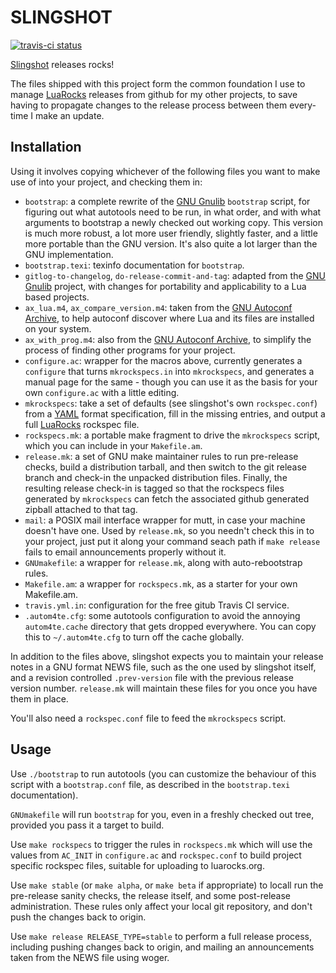 SLINGSHOT
=========

[![travis-ci status](https://secure.travis-ci.org/gvvaughan/slingshot.png?branch=master)](http://travis-ci.org/gvvaughan/slingshot/builds)

[Slingshot][] releases rocks!

The files shipped with this project form the common foundation I use
to manage [LuaRocks][] releases from github for my other projects, to
save having to propagate changes to the release process between them
every-time I make an update.

Installation
------------

Using it involves copying whichever of the following files you want to
make use of into your project, and checking them in:

 * `bootstrap`:
   a complete rewrite of the [GNU Gnulib][] `bootstrap` script, for
   figuring out what autotools need to be run, in what order, and with
   what arguments to bootstrap a newly checked out working copy. This
   version is much more robust, a lot more user friendly, slightly
   faster, and a little more portable than the GNU version.  It's also
   quite a lot larger than the GNU implementation.
 * `bootstrap.texi`:
   texinfo documentation for `bootstrap`.
 * `gitlog-to-changelog`, `do-release-commit-and-tag`:
   adapted from the [GNU Gnulib][] project, with changes for portability
   and applicability to a Lua based projects.
 * `ax_lua.m4`, `ax_compare_version.m4`:
   taken from the [GNU Autoconf Archive][], to help autoconf discover
   where Lua and its files are installed on your system.
 * `ax_with_prog.m4`:
   also from the [GNU Autoconf Archive][], to simplify the process of
   finding other programs for your project.
 * `configure.ac`:
   wrapper for the macros above, currently generates a `configure` that
   turns `mkrockspecs.in` into `mkrockspecs`, and generates a manual
   page for the same - though you can use it as the basis for your own
   `configure.ac` with a little editing.
 * `mkrockspecs`:
   take a set of defaults (see slingshot's own `rockspec.conf`) from
   a [YAML][] format specification, fill in the missing entries, and
   output a full [LuaRocks][] rockspec file.
 * `rockspecs.mk`:
    a portable make fragment to drive the `mkrockspecs` script, which
    you can include in your `Makefile.am`.
 * `release.mk`:
   a set of GNU make maintainer rules to run pre-release checks, build
   a distribution tarball, and then switch to the git release branch
   and check-in the unpacked distribution files.  Finally, the resulting
   release check-in is tagged so that the rockspecs files generated by
   `mkrockspecs` can fetch the associated github generated zipball
   attached to that tag.
 * `mail`:
   a POSIX mail interface wrapper for mutt, in case your machine
   doesn't have one.  Used by `release.mk`, so you needn't check this
   in to your project, just put it along your command seach path if
   `make release` fails to email announcements properly without it.
 * `GNUmakefile`:
   a wrapper for `release.mk`, along with auto-rebootstrap rules.
 * `Makefile.am`:
   a wrapper for `rockspecs.mk`, as a starter for your own Makefile.am.
 * `travis.yml.in`:
   configuration for the free gitub Travis CI service.
 * `.autom4te.cfg`:
   some autotools configuration to avoid the annoying `autom4te.cache`
   directory that gets dropped everywhere.  You can copy this to
   `~/.autom4te.cfg` to turn off the cache globally.

In addition to the files above, slingshot expects you to maintain your
release notes in a GNU format NEWS file, such as the one used by
slingshot itself, and a revision controlled `.prev-version` file with
the previous release version number.  `release.mk` will maintain these
files for you once you have them in place.

You'll also need a `rockspec.conf` file to feed the `mkrockspecs`
script.

Usage
-----

Use `./bootstrap` to run autotools (you can customize the behaviour of
this script with a `bootstrap.conf` file, as described in the
`bootstrap.texi` documentation).

`GNUmakefile` will run `bootstrap` for you, even in a freshly checked
out tree, provided you pass it a target to build.

Use `make rockspecs` to trigger the rules in `rockspecs.mk` which will
use the values from `AC_INIT` in `configure.ac` and `rockspec.conf` to
build project specific rockspec files, suitable for uploading to
luarocks.org.

Use `make stable` (or `make alpha`, or `make beta` if appropriate) to
locall run the pre-release sanity checks, the release itself, and some
post-release administration.  These rules only affect your local git
repository, and don't push the changes back to origin.

Use `make release RELEASE_TYPE=stable` to perform a full release
process, including pushing changes back to origin, and mailing an
announcements taken from the NEWS file using woger.


[gnu gnulib]: http://gnu.org/s/gnulib
[gnu autoconf archive]: http://gnu.org/s/autoconf-archive
[lua]:        http://www.lua.org
[luarocks]:   http://www.luarocks.org
[slingshot]:  http://github.org/gvvaughan/slingshot
[yaml]:       http//yaml.org
